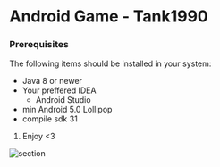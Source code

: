 # Android Game - Tank1990

### Prerequisites
The following items should be installed in your system:
* Java 8 or newer
* Your preffered IDEA
  * Android Studio
 * min Android 5.0 Lollipop
 * compile sdk 31
 
 
 1) Enjoy <3
 
 <img alt="section" src="https://imgur.com/a/UrGGcVp.png">
 
 
